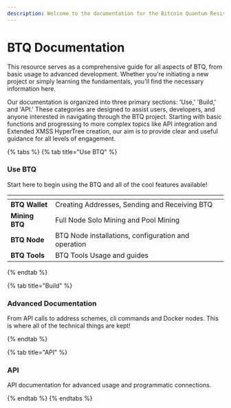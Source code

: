```yaml
---
description: Welcome to the documentation for the Bitcoin Quantum Resistant Ledger (BTQ)
---
```


# BTQ Documentation

This resource serves as a comprehensive guide for all aspects of BTQ, from basic usage to advanced development. Whether you're initiating a new project or simply learning the fundamentals, you'll find the necessary information here.

Our documentation is organized into three primary sections: 'Use,' 'Build,' and 'API.' These categories are designed to assist users, developers, and anyone interested in navigating through the BTQ project. Starting with basic functions and progressing to more complex topics like API integration and Extended XMSS HyperTree creation, our aim is to provide clear and useful guidance for all levels of engagement.



{% tabs %}
{% tab title="Use BTQ" %}
### Use BTQ

Start here to begin using the BTQ and all of the cool features available!

<table data-card-size="large" data-view="cards"><thead><tr><th></th><th></th><th></th></tr></thead><tbody><tr><td><strong>BTQ Wallet</strong></td><td>Creating Addresses, Sending and Receiving BTQ</td><td></td></tr><tr><td><strong>Mining BTQ</strong></td><td>Full Node Solo Mining and Pool Mining</td><td></td></tr><tr><td><strong>BTQ Node</strong></td><td>BTQ Node installations, configuration and operation</td><td></td></tr><tr><td><strong>BTQ Tools</strong></td><td>BTQ Tools Usage and guides</td><td></td></tr></tbody></table>
{% endtab %}

{% tab title="Build" %}
### Advanced Documentation

From API calls to address schemes, cli commands and Docker nodes. This is where all of the technical things are kept!


{% endtab %}

{% tab title="API" %}
### API

API documentation for advanced usage and programmatic connections.


{% endtab %}
{% endtabs %}
